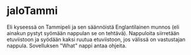jaloTammi
=========

Eli kyseessä on Tammipeli ja sen säännöistä Englantilainen munnos (eli ainakun pystyt syömään nappulan se on tehtävä). Nappuloita siirretään etuviistoon ja syödään kaksi ruutua etuviistoon, jos välissä on vastustajan nappula. Sovelluksen "What" nappi antaa ohjeita.
